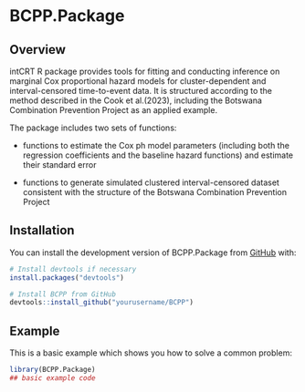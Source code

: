 
# BCPP.Package

<!-- badges: start -->
<!-- badges: end -->

## Overview
intCRT R package provides tools for fitting and conducting inference on marginal Cox proportional hazard models for 
cluster-dependent and interval-censored time-to-event data. It is structured according to the method described in the 
Cook et al.(2023), including the Botswana Combination Prevention Project as an applied example.

The package includes two sets of functions:

- functions to estimate the Cox ph model parameters (including both the regression coefficients and the baseline hazard functions) and
estimate their standard error

- functions to generate simulated clustered interval-censored dataset consistent with the structure of
the Botswana Combination Prevention Project

## Installation

You can install the development version of BCPP.Package from [GitHub](https://github.com/) with:

``` r
# Install devtools if necessary
install.packages("devtools")

# Install BCPP from GitHub
devtools::install_github("yourusername/BCPP")
```

## Example

This is a basic example which shows you how to solve a common problem:

``` r
library(BCPP.Package)
## basic example code
```

